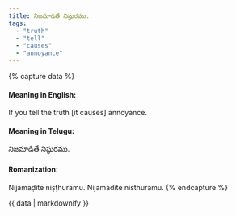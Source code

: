 ```yaml
---
title: నిజమాడితే నిష్ఠురము.
tags:
  - "truth"
  - "tell"
  - "causes"
  - "annoyance"
---
```


{% capture data %}
#### Meaning in English:
If you tell the truth [it causes] annoyance.

#### Meaning in Telugu:
నిజమాడితే నిష్ఠురము.

#### Romanization:
Nijamāḍitē niṣṭhuramu.
Nijamadite nisthuramu.
{% endcapture %}

{{ data | markdownify }}

